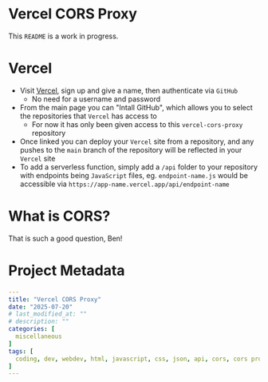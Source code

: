 # Vercel CORS Proxy
This `README` is a work in progress.

# Vercel
- Visit [Vercel](https://vercel.com/), sign up and give a name, then authenticate via `GitHub`
  - No need for a username and password
- From the main page you can "Intall GitHub", which allows you to select the repositories that `Vercel` has access to
  - For now it has only been given access to this `vercel-cors-proxy` repository
- Once linked you can deploy your `Vercel` site from a repository, and any pushes to the `main` branch of the repository will be reflected in your `Vercel` site
- To add a serverless function, simply add a `/api` folder to your repository with endpoints being `JavaScript` files, eg. `endpoint-name.js` would be accessible via `https://app-name.vercel.app/api/endpoint-name`

# What is CORS?
That is such a good question, Ben!

# Project Metadata
```yaml
---
title: "Vercel CORS Proxy"
date: "2025-07-20"
# last_modified_at: ""
# description: ""
categories: [
  miscellaneous
]
tags: [
  coding, dev, webdev, html, javascript, css, json, api, cors, cors proxy
]
---
```